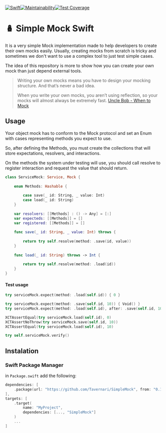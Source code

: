 [![Swift](https://github.com/Tavernari/SimpleMock/actions/workflows/swift.yml/badge.svg?branch=main)](https://github.com/Tavernari/DIContainer/actions/workflows/swift.yml)[![Maintainability](https://api.codeclimate.com/v1/badges/4f79db0e9d2d9b596967/maintainability)](https://codeclimate.com/github/Tavernari/SimpleMock/maintainability)[![Test Coverage](https://api.codeclimate.com/v1/badges/4f79db0e9d2d9b596967/test_coverage)](https://codeclimate.com/github/Tavernari/SimpleMock/test_coverage)

# 🪆 Simple Mock Swift

It is a very simple Mock implementation made to help developers to create their own mocks easily.
Usually, creating mocks from scratch is tricky and sometimes we don't want to use a complex tool to just test simple cases.

The idea of this repository is more to show how you can create your own mock than just depend external tools.

>Writing your own mocks means you have to design your mocking structure. And that’s never a bad idea.
>
>When you write your own mocks, you aren’t using reflection, so your mocks will almost always be extremely fast.
[Uncle Bob - When to Mock](https://blog.cleancoder.com/uncle-bob/2014/05/10/WhenToMock.html)

## Usage

Your object mock has to conform to the Mock protocol and set an Enum with cases representing methods you expect to use.

So, after defining the Methods, you must create the collections that will store expectations, resolvers, and interactions.

On the methods the system under testing will use, you should call resolve to register interaction and request the value that should return.

```Swift
class ServiceMock: Service, Mock {
    
    enum Methods: Hashable {
        
        case save(_ id: String, _ value: Int)
        case load(_ id: String)
    }
    
    var resolvers: [[Methods] : () -> Any] = [:]
    var expecteds: [[Methods]] = []
    var registered: [[Methods]] = []
    
    func save(_ id: String, _ value: Int) throws {
        
        return try self.resolve(method: .save(id, value))
    }
    
    func load(_ id: String) throws -> Int {
        
        return try self.resolve(method: .load(id))
    }
}
```

#### Test usage

```Swift
try serviceMock.expect(method: .load(self.id)) { 0 }

try serviceMock.expect(method: .save(self.id, 10)) { Void() }
try serviceMock.expect(method: .load(self.id), after: .save(self.id, 10)) { 10 }

XCTAssertEqual(try serviceMock.load(self.id), 0)
XCTAssertNoThrow(try serviceMock.save(self.id, 10))
XCTAssertEqual(try serviceMock.load(self.id), 10)

try self.serviceMock.verify()
```

## Instalation

### Swift Package Manager

in `Package.swift` add the following:

```swift
dependencies: [
    .package(url: "https://github.com/Tavernari/SimpleMock", from: "0.1.0")
],
targets: [
    .target(
        name: "MyProject",
        dependencies: [..., "SimpleMock"]
    )
    ...
]
```
